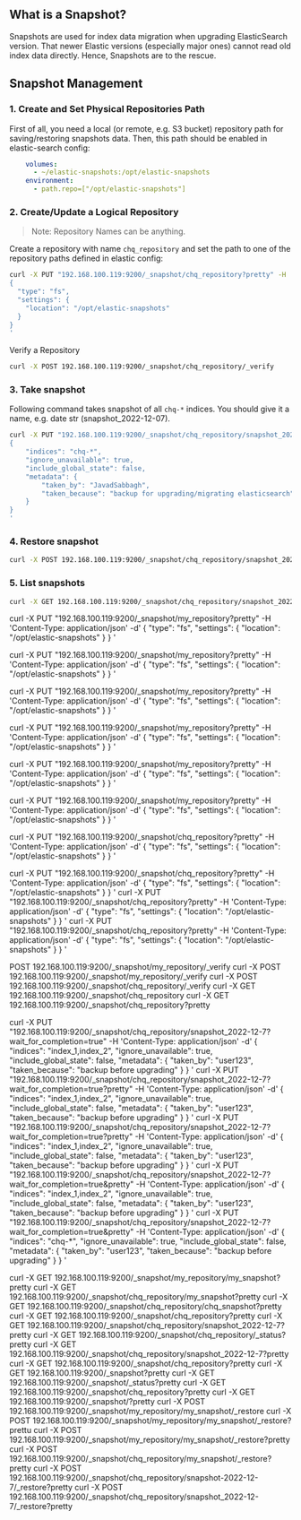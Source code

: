 
## What is a Snapshot? 
Snapshots are used for index data migration when upgrading ElasticSearch version.
That newer Elastic versions (especially major ones) cannot read old index data directly. Hence, Snapshots are to the rescue.

## Snapshot Management

### 1. Create and Set Physical Repositories Path
First of all, you need a local (or remote, e.g. S3 bucket) repository path for saving/restoring snapshots data.
Then, this path should be enabled in elastic-search config:
```yaml
    volumes:
      - ~/elastic-snapshots:/opt/elastic-snapshots
    environment:
      - path.repo=["/opt/elastic-snapshots"]
```

### 2. Create/Update a Logical Repository
> Note: Repository Names can be anything. 

Create a repository with name `chq_repository` and set the path to one of the repository paths defined in elastic config:
```bash
curl -X PUT "192.168.100.119:9200/_snapshot/chq_repository?pretty" -H 'Content-Type: application/json' -d'
{
  "type": "fs",
  "settings": {
    "location": "/opt/elastic-snapshots"
  }
}
'
``` 

Verify a Repository
```bash
curl -X POST 192.168.100.119:9200/_snapshot/chq_repository/_verify
```

### 3. Take snapshot
Following command takes snapshot of all `chq-*` indices. You should give it a name, e.g. date str (snapshot_2022-12-07).
```bash
curl -X PUT "192.168.100.119:9200/_snapshot/chq_repository/snapshot_2022-12-07?wait_for_completion=true&pretty" -H 'Content-Type: application/json' -d'
{
    "indices": "chq-*",
    "ignore_unavailable": true,
    "include_global_state": false,
    "metadata": {
        "taken_by": "JavadSabbagh",
        "taken_because": "backup for upgrading/migrating elasticsearch"
    }
}
'
```

### 4. Restore snapshot
```bash
curl -X POST 192.168.100.119:9200/_snapshot/chq_repository/snapshot_2022-12-07/_restore?pretty
```

### 5. List snapshots
```bash
curl -X GET 192.168.100.119:9200/_snapshot/chq_repository/snapshot_2022-12-07?pretty
```

curl -X PUT "192.168.100.119:9200/_snapshot/my_repository?pretty" -H 'Content-Type: application/json' -d'
{
  "type": "fs",
  "settings": {
    "location": "/opt/elastic-snapshots"
  }
}
'

curl -X PUT "192.168.100.119:9200/_snapshot/my_repository?pretty" -H 'Content-Type: application/json' -d'
{
  "type": "fs",
  "settings": {
    "location": "/opt/elastic-snapshots"
  }
}
'

curl -X PUT "192.168.100.119:9200/_snapshot/my_repository?pretty" -H 'Content-Type: application/json' -d'
{
  "type": "fs",
  "settings": {
    "location": "/opt/elastic-snapshots"
  }
}
'

curl -X PUT "192.168.100.119:9200/_snapshot/my_repository?pretty" -H 'Content-Type: application/json' -d'
{
  "type": "fs",
  "settings": {
    "location": "/opt/elastic-snapshots"
  }
}
'

curl -X PUT "192.168.100.119:9200/_snapshot/my_repository?pretty" -H 'Content-Type: application/json' -d'
{
  "type": "fs",
  "settings": {
    "location": "/opt/elastic-snapshots"
  }
}
'

curl -X PUT "192.168.100.119:9200/_snapshot/my_repository?pretty" -H 'Content-Type: application/json' -d'
{
  "type": "fs",
  "settings": {
    "location": "/opt/elastic-snapshots"
  }
}
'

curl -X PUT "192.168.100.119:9200/_snapshot/chq_repository?pretty" -H 'Content-Type: application/json' -d'
{
  "type": "fs",
  "settings": {
    "location": "/opt/elastic-snapshots"
  }
}
'

curl -X PUT "192.168.100.119:9200/_snapshot/chq_repository?pretty" -H 'Content-Type: application/json' -d'
{
  "type": "fs",
  "settings": {
    "location": "/opt/elastic-snapshots"
  }
}
'
curl -X PUT "192.168.100.119:9200/_snapshot/chq_repository?pretty" -H 'Content-Type: application/json' -d'
{
  "type": "fs",
  "settings": {
    "location": "/opt/elastic-snapshots"
  }
}
'
curl -X PUT "192.168.100.119:9200/_snapshot/chq_repository?pretty" -H 'Content-Type: application/json' -d'
{
  "type": "fs",
  "settings": {
    "location": "/opt/elastic-snapshots"
  }
}
'

 POST 192.168.100.119:9200/_snapshot/my_repository/_verify
 curl -X POST 192.168.100.119:9200/_snapshot/my_repository/_verify
 curl -X POST 192.168.100.119:9200/_snapshot/chq_repository/_verify
 curl -X GET 192.168.100.119:9200/_snapshot/chq_repository
 curl -X GET 192.168.100.119:9200/_snapshot/chq_repository?pretty

 curl -X PUT "192.168.100.119:9200/_snapshot/chq_repository/snapshot_2022-12-7?wait_for_completion=true" -H 'Content-Type: application/json' -d'
{
    "indices": "index_1,index_2",
    "ignore_unavailable": true,
    "include_global_state": false,
    "metadata": {
        "taken_by": "user123",
        "taken_because": "backup before upgrading"
    }
}
'
 curl -X PUT "192.168.100.119:9200/_snapshot/chq_repository/snapshot_2022-12-7?wait_for_completion=true?pretty" -H 'Content-Type: application/json' -d'
{
    "indices": "index_1,index_2",
    "ignore_unavailable": true,
    "include_global_state": false,
    "metadata": {
        "taken_by": "user123",
        "taken_because": "backup before upgrading"
    }
}
'
 curl -X PUT "192.168.100.119:9200/_snapshot/chq_repository/snapshot_2022-12-7?wait_for_completion=true?pretty" -H 'Content-Type: application/json' -d'
{
    "indices": "index_1,index_2",
    "ignore_unavailable": true,
    "include_global_state": false,
    "metadata": {
        "taken_by": "user123",
        "taken_because": "backup before upgrading"
    }
}
'
  curl -X PUT "192.168.100.119:9200/_snapshot/chq_repository/snapshot_2022-12-7?wait_for_completion=true&pretty" -H 'Content-Type: application/json' -d'
{
    "indices": "index_1,index_2",
    "ignore_unavailable": true,
    "include_global_state": false,
    "metadata": {
        "taken_by": "user123",
        "taken_because": "backup before upgrading"
    }
}
'
 curl -X PUT "192.168.100.119:9200/_snapshot/chq_repository/snapshot_2022-12-7?wait_for_completion=true&pretty" -H 'Content-Type: application/json' -d'
{
    "indices": "chq-*",
    "ignore_unavailable": true,
    "include_global_state": false,
    "metadata": {
        "taken_by": "user123",
        "taken_because": "backup before upgrading"
    }
}
'

curl -X GET 192.168.100.119:9200/_snapshot/my_repository/my_snapshot?pretty
curl -X GET 192.168.100.119:9200/_snapshot/chq_repository/my_snapshot?pretty
curl -X GET 192.168.100.119:9200/_snapshot/chq_repository/chq_snapshot?pretty
curl -X GET 192.168.100.119:9200/_snapshot/chq_repository?pretty
curl -X GET 192.168.100.119:9200/_snapshot/chq_repository/snapshot_2022-12-7?pretty
curl -X GET 192.168.100.119:9200/_snapshot/chq_repository/_status?pretty
curl -X GET 192.168.100.119:9200/_snapshot/chq_repository/snapshot_2022-12-7?pretty
curl -X GET 192.168.100.119:9200/_snapshot/chq_repository?pretty
curl -X GET 192.168.100.119:9200/_snapshot?pretty
curl -X GET 192.168.100.119:9200/_snapshot/_status?pretty
curl -X GET 192.168.100.119:9200/_snapshot/chq_repository?pretty
curl -X GET 192.168.100.119:9200/_snapshot/?pretty
curl -X POST 192.168.100.119:9200/_snapshot/my_repository/my_snapshot/_restore
curl -X POST 192.168.100.119:9200/_snapshot/my_repository/my_snapshot/_restore?prettu
curl -X POST 192.168.100.119:9200/_snapshot/my_repository/my_snapshot/_restore?pretty
curl -X POST 192.168.100.119:9200/_snapshot/chq_repository/my_snapshot/_restore?pretty
curl -X POST 192.168.100.119:9200/_snapshot/chq_repository/snapshot-2022-12-7/_restore?pretty
curl -X POST 192.168.100.119:9200/_snapshot/chq_repository/snapshot_2022-12-7/_restore?pretty
